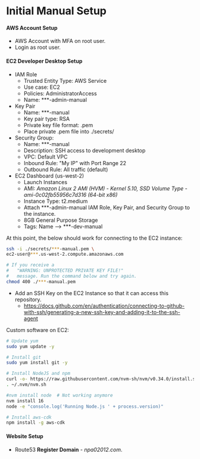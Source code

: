 # Initial Manual Setup

#### AWS Account Setup
* AWS Account with MFA on root user.
* Login as root user.

#### EC2 Developer Desktop Setup
* IAM Role
	* Trusted Entity Type: AWS Service
	* Use case: EC2
	* Policies: AdministratorAccess
	* Name: ***-admin-manual
* Key Pair
	* Name: ***-manual
	* Key pair type: RSA
	* Private key file format: .pem
	* Place private .pem file into ./secrets/
* Security Group:
	* Name: ***-manual
	* Description: SSH access to development desktop
	* VPC: Default VPC
	* Inbound Rule: "My IP" with Port Range 22
	* Outbound Rule: All traffic (default)
* EC2 Dashboard (us-west-2)
	* Launch Instances
	* AMI: *Amazon Linux 2 AMI (HVM) - Kernel 5.10, SSD Volume Type - ami-0c02fb55956c7d316 (64-bit x86)*
	* Instance Type: t2.medium
	* Attach ***-admin-manual IAM Role, Key Pair, and Security Group to the instance.
	* 8GB General Purpose Storage
	* Tags: Name --> ***-dev-manual

At this point, the below should work for connecting to the EC2 instance:

```bash
ssh -i ./secrets/***-manual.pem \
ec2-user@***.us-west-2.compute.amazonaws.com

# If you receive a 
#   "WARNING: UNPROTECTED PRIVATE KEY FILE!"
#   message. Run the command below and try again.
chmod 400 ./***-manual.pem
```

* Add an SSH Key on the EC2 Instance so that it can access this repository.
    * https://docs.github.com/en/authentication/connecting-to-github-with-ssh/generating-a-new-ssh-key-and-adding-it-to-the-ssh-agent

Custom software on EC2:  

```bash
# Update yum
sudo yum update -y

# Install git
sudo yum install git -y

# Install NodeJS and npm
curl -o- https://raw.githubusercontent.com/nvm-sh/nvm/v0.34.0/install.sh | bash
. ~/.nvm/nvm.sh

#nvm install node  # Not working anymore
nvm install 16
node -e "console.log('Running Node.js ' + process.version)"

# Install aws-cdk
npm install -g aws-cdk
```

#### Website Setup
* Route53 **Register Domain** - *npa02012.com*.
